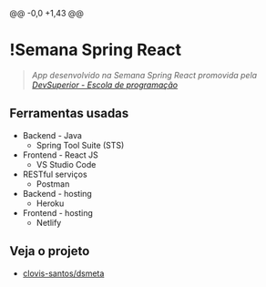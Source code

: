 @@ -0,0 +1,43 @@

# !Semana Spring React
>  *App desenvolvido na Semana Spring React promovida pela [DevSuperior - Escola de programação](https://devsuperior.com.br)*

## Ferramentas usadas

<ul>
	<li>Backend - Java 
		<ul>
			<li>Spring Tool Suite (STS)</li>
		</ul>	
	</li>
	<li>Frontend - React JS 
		<ul>
			<li>VS Studio Code</li>
			</ul>	
	</li>
	<li>RESTful serviços
		<ul>
			<li>Postman</li>
				</ul>
	</li>
	<li>Backend - hosting
		<ul>
			<li>Heroku</li>
		</ul>	
	</li>
	<li>Frontend - hosting
		<ul>
			<li>Netlify</li>
				</ul>	
	</li>
	</li>
</ul>

## Veja o projeto

<ul>
  <li><a href="https://dsmeta-clovis.netlify.app/" target="_blank">clovis-santos/dsmeta</a></li>
</ul>
